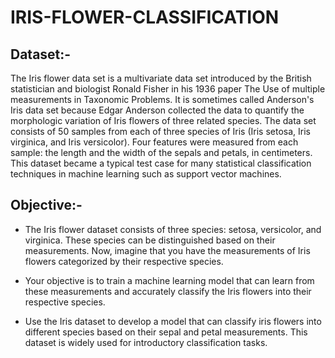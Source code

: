 # IRIS-FLOWER-CLASSIFICATION

## Dataset:-

The Iris flower data set is a multivariate data set introduced by the British statistician and biologist Ronald Fisher in his 1936 paper
The Use of multiple measurements in Taxonomic Problems. It is sometimes called Anderson's Iris data set because Edgar Anderson
collected the data to quantify the morphologic variation of Iris flowers of three related species. The data set consists of 50 samples
from each of three species of Iris (Iris setosa, Iris virginica, and Iris versicolor). Four features were measured from each sample: the
length and the width of the sepals and petals, in centimeters.
This dataset became a typical test case for many statistical classification techniques in machine learning such as support vector
machines.

## Objective:-

- The Iris flower dataset consists of three species: setosa, versicolor, and virginica. These species can be distinguished based on
their measurements. Now, imagine that you have the measurements of Iris flowers categorized by their respective species.

- Your objective is to train a machine learning model that can learn from these measurements and accurately classify the Iris
flowers into their respective species.

- Use the Iris dataset to develop a model that can classify iris flowers into different species based on their sepal and petal
measurements. This dataset is widely used for introductory classification tasks.
